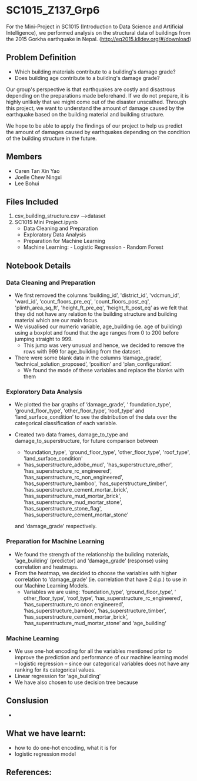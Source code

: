 # SC1015_Z137_Grp6
For the Mini-Project in SC1015 (Introduction to Data Science and Artificial Intelligence), we performed analysis on the structural data of buildings from the 2015 Gorkha earthquake in Nepal. (http://eq2015.klldev.org/#/download)

## Problem Definition
- Which building materials contribute to a building's damage grade?
- Does building age contribute to a building's damage grade?

Our group's perspective is that earthquakes are costly and disastrous depending on the preparations made beforehand. If we do not prepare, it is highly unlikely that we might come out of the disaster unscathed. Through this project, we want to understand the amount of damage caused by the earthquake based on the building material and building structure. 

We hope to be able to apply the findings of our project to help us predict the amount of damages caused by earthquakes depending on the condition of the building structure in the future. 

## Members
-	Caren Tan Xin Yao
-	Joelle Chew Ningxi
-	Lee Bohui

## Files Included
1.	csv_building_structure.csv -->dataset
2.	SC1015 Mini Project.ipynb
      - Data Cleaning and Preparation
      - Exploratory Data Analysis
      - Preparation for Machine Learning
      - Machine Learning: 
            - Logistic Regression
            - Random Forest

## Notebook Details
### Data Cleaning and Preparation
-	We first removed the columns ‘building_id’, 'district_id', 'vdcmun_id', 'ward_id', 'count_floors_pre_eq', 'count_floors_post_eq', 'plinth_area_sq_ft', 'height_ft_pre_eq', 'height_ft_post_eq’ as we felt that they did not have any relation to the building structure and building material which are our main focus.
-	We visualised our numeric variable, age_building (ie. age of building) using a boxplot and found that the age ranges from 0 to 200 before jumping straight to 999. 
    - This jump was very unusual and hence, we decided to remove the rows with 999 for age_building from the dataset.
- There were some blank data in the columns ‘damage_grade’, ‘technical_solution_proposed’, ‘position’ and ‘plan_configuration’.
  -	We found the mode of these variables and replace the blanks with them
### Exploratory Data Analysis
-	We plotted the bar graphs of ‘damage_grade’, ‘ foundation_type’, ‘ground_floor_type’, ‘other_floor_type’, ‘roof_type’ and ‘land_surface_condition’ to see the distribution of the data over the categorical classification of each variable.
-	Created two data frames, damage_to_type and damage_to_superstructure, for future comparison between
    -	 'foundation_type', 'ground_floor_type', 'other_floor_type', 'roof_type', 'land_surface_condition' 
    -	'has_superstructure_adobe_mud', 'has_superstructure_other', 'has_superstructure_rc_engineered', 'has_superstructure_rc_non_engineered', 'has_superstructure_bamboo', 'has_superstructure_timber', 'has_superstructure_cement_mortar_brick', 'has_superstructure_mud_mortar_brick', 'has_superstructure_mud_mortar_stone', 'has_superstructure_stone_flag', 'has_superstructure_cement_mortar_stone' 

    and 'damage_grade' respectively.
### Preparation for Machine Learning
- We found the strength of the relationship the building materials, ‘age_building’ (predictor) and ‘damage_grade’ (response) using correlation and heatmaps.
- From the heatmap, we decided to choose the variables with higher correlation to ‘damage_grade’ (ie. correlation that have 2 d.p.) to use in our Machine Learning Models.
    - Variables we are using: ‘foundation_type’, ‘ground_floor_type’, ‘ other_floor_type’, ‘roof_type’, ‘has_superstructure_rc_engineered’, ‘has_superstructure_rc onon engineered’, ‘has_superstructure_bamboo’, ‘has_superstructure_timber’, ‘has_superstructure_cement_mortar_brick’, ‘has_superstructure_mud_mortar_stone’ and ‘age_building’
### Machine Learning
-	We use one-hot encoding for all the variables mentioned prior to improve the prediction and performance of our machine learning model – logistic regression – since our categorical variables does not have any ranking for its categorical values.
-	Linear regression for 'age_building'
-	We have also chosen to use decision tree because 

## Conslusion
-

## What we have learnt:
- how to do one-hot encoding, what it is for
- logistic regression model

## References:
